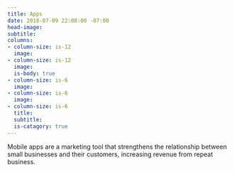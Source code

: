 ```yaml
---
title: Apps
date: 2018-07-09 22:08:00 -07:00
head-image: 
subtitle: 
columns:
- column-size: is-12
  image: 
- column-size: is-12
  image: 
  is-body: true
- column-size: is-6
  image: 
- column-size: is-6
  image: 
- column-size: is-6
  title: 
  subtitle: 
  is-catagory: true
---
```


Mobile apps are a marketing tool that strengthens the relationship between small businesses and their customers, increasing revenue from repeat business.